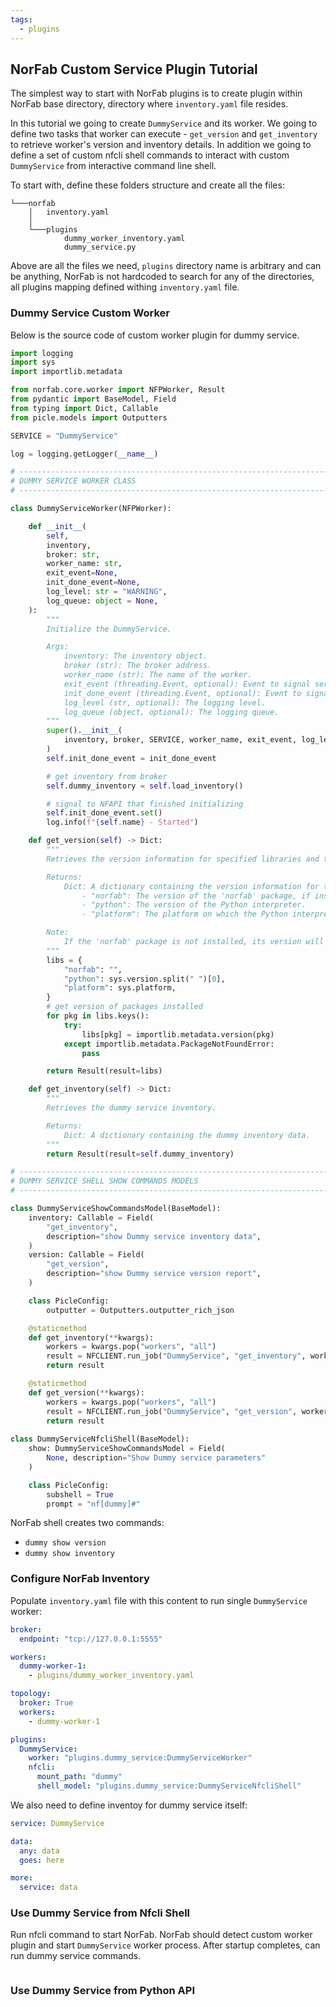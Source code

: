 ```yaml
---
tags:
  - plugins
---
```


## NorFab Custom Service Plugin Tutorial

The simplest way to start with NorFab plugins is to create plugin within NorFab base directory, directory where `inventory.yaml` file resides.

In this tutorial we going to create `DummyService` and its worker. We going to define two tasks that worker can execute - `get_version` and `get_inventory` to retrieve worker's version and inventory details. In addition we going to define a set of custom nfcli shell commands to interact with custom `DummyService` from interactive command line shell.

To start with, define these folders structure and create all the files:

``` shell
└───norfab
    │   inventory.yaml
    │
    └───plugins
            dummy_worker_inventory.yaml
            dummy_service.py
```

Above are all the files we need, `plugins` directory name is arbitrary and can be anything, NorFab is not hardcoded to search for any of the directories, all plugins mapping defined withing `inventory.yaml` file.

### Dummy Service Custom Worker

Below is the source code of custom worker plugin for dummy service.

``` python title="plugins/dummy_service.py"
import logging
import sys
import importlib.metadata

from norfab.core.worker import NFPWorker, Result
from pydantic import BaseModel, Field
from typing import Dict, Callable
from picle.models import Outputters

SERVICE = "DummyService"

log = logging.getLogger(__name__)

# ---------------------------------------------------------------------------------------------
# DUMMY SERVICE WORKER CLASS
# ---------------------------------------------------------------------------------------------

class DummyServiceWorker(NFPWorker):

    def __init__(
        self,
        inventory,
        broker: str,
        worker_name: str,
        exit_event=None,
        init_done_event=None,
        log_level: str = "WARNING",
        log_queue: object = None,
    ):
        """
        Initialize the DummyService.

        Args:
            inventory: The inventory object.
            broker (str): The broker address.
            worker_name (str): The name of the worker.
            exit_event (threading.Event, optional): Event to signal service exit. 
            init_done_event (threading.Event, optional): Event to signal initialization completion. 
            log_level (str, optional): The logging level. 
            log_queue (object, optional): The logging queue. 
        """
        super().__init__(
            inventory, broker, SERVICE, worker_name, exit_event, log_level, log_queue
        )
        self.init_done_event = init_done_event

        # get inventory from broker
        self.dummy_inventory = self.load_inventory()

        # signal to NFAPI that finished initializing
        self.init_done_event.set()
        log.info(f"{self.name} - Started")

    def get_version(self) -> Dict:
        """
        Retrieves the version information for specified libraries and the current Python environment.

        Returns:
            Dict: A dictionary containing the version information for the following keys:
                - "norfab": The version of the 'norfab' package, if installed.
                - "python": The version of the Python interpreter.
                - "platform": The platform on which the Python interpreter is running.

        Note:
            If the 'norfab' package is not installed, its version will be an empty string.
        """
        libs = {
            "norfab": "",
            "python": sys.version.split(" ")[0],
            "platform": sys.platform,
        }
        # get version of packages installed
        for pkg in libs.keys():
            try:
                libs[pkg] = importlib.metadata.version(pkg)
            except importlib.metadata.PackageNotFoundError:
                pass

        return Result(result=libs)

    def get_inventory(self) -> Dict:
        """
        Retrieves the dummy service inventory.

        Returns:
            Dict: A dictionary containing the dummy inventory data.
        """
        return Result(result=self.dummy_inventory)

# ---------------------------------------------------------------------------------------------
# DUMMY SERVICE SHELL SHOW COMMANDS MODELS
# ---------------------------------------------------------------------------------------------

class DummyServiceShowCommandsModel(BaseModel):
    inventory: Callable = Field(
        "get_inventory",
        description="show Dummy service inventory data",
    )
    version: Callable = Field(
        "get_version",
        description="show Dummy service version report",
    )

    class PicleConfig:
        outputter = Outputters.outputter_rich_json

    @staticmethod
    def get_inventory(**kwargs):
        workers = kwargs.pop("workers", "all")
        result = NFCLIENT.run_job("DummyService", "get_inventory", workers=workers)
        return result

    @staticmethod
    def get_version(**kwargs):
        workers = kwargs.pop("workers", "all")
        result = NFCLIENT.run_job("DummyService", "get_version", workers=workers)
        return result
    
class DummyServiceNfcliShell(BaseModel):
    show: DummyServiceShowCommandsModel = Field(
        None, description="Show Dummy service parameters"
    )

    class PicleConfig:
        subshell = True
        prompt = "nf[dummy]#"
```

NorFab shell creates two commands:

- `dummy show version`
- `dummy show inventory`

### Configure NorFab Inventory

Populate `inventory.yaml` file with this content to run single `DummyService` worker:

``` yaml title="inventory.yaml"
broker:
  endpoint: "tcp://127.0.0.1:5555"

workers:
  dummy-worker-1:
    - plugins/dummy_worker_inventory.yaml

topology:
  broker: True
  workers:
    - dummy-worker-1

plugins:
  DummyService: 
    worker: "plugins.dummy_service:DummyServiceWorker"
    nfcli: 
      mount_path: "dummy"
      shell_model: "plugins.dummy_service:DummyServiceNfcliShell"
```

We also need to define inventoy for dummy service itself:

``` yaml title="plugins/dummy_worker_inventory.yaml"
service: DummyService

data:
  any: data
  goes: here

more:
  service: data
```

### Use Dummy Service from Nfcli Shell

Run nfcli command to start NorFab. NorFab should detect custom worker plugin and start `DummyService` worker process. After startup completes, can run dummy service commands.

```

```

### Use Dummy Service from Python API

```

```
